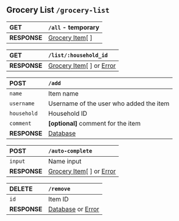 ## **Grocery List** `/grocery-list`

| **GET** | `/all` - temporary |
| :- | :- |
| **RESPONSE** | [Grocery Item](../objects.md#grocery-list)[ ] |

| **GET** | `/list/:household_id` |
| :- | :- |
| **RESPONSE** | [Grocery Item](../objects.md#grocery-list)[ ] or [Error](../objects.md#error) |

| **POST** | `/add` |
| :- | :- |
| `name` | Item name |
| `username` | Username of the user who added the item |
| `household` | Household ID |
| `comment` | **[optional]** comment for the item |
| **RESPONSE** | [Database](../objects.md#database-response) |

| **POST** | `/auto-complete` |
| :- | :- |
| `input` | Name input |
| **RESPONSE** | [Grocery Item](../objects.md#grocery-list)[ ] or [Error](../objects.md#error) |

| **DELETE** | `/remove` |
| :- | :- |
| `id` | Item ID |
| **RESPONSE** | [Database](../objects.md#database-response) or [Error](../objects.md#error) |